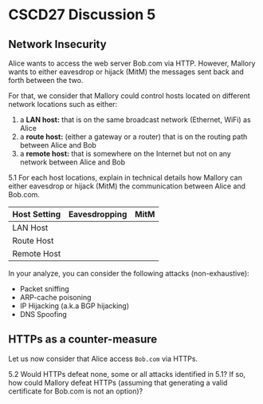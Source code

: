# CSCD27 Discussion 5

## Network Insecurity

Alice wants to access the web server Bob.com via HTTP. However, Mallory wants to either eavesdrop or hijack (MitM) the messages sent back and forth between the two.

For that, we consider that Mallory could control hosts located on different network locations such as either:

1. a **LAN host:** that is on the same broadcast network (Ethernet, WiFi) as Alice
2. a **route host:** (either a gateway or a router) that is on the routing path between Alice and Bob
3. a **remote host:** that is somewhere on the Internet but not on any network between Alice and Bob

5.1 For each host locations, explain in technical details how Mallory can either eavesdrop or hijack (MitM) the communication between Alice and Bob.com.

| Host Setting           | Eavesdropping            | MitM                   |
| -----------------------|:-----------------------:|:-----------------------:|
| LAN Host               |                         |                         |
| Route Host             |                         |                         |
| Remote Host            |                         |                         |


 In your analyze, you can consider the following attacks (non-exhaustive):

- Packet sniffing
- ARP-cache poisoning
- IP Hijacking (a.k.a BGP hijacking)
- DNS Spoofing

## HTTPs as a counter-measure

Let us now consider that Alice access `Bob.com` via HTTPs.

5.2 Would HTTPs defeat none, some or all attacks identified in 5.1? If so, how could Mallory defeat HTTPs (assuming that generating a valid certificate for Bob.com is not an option)?